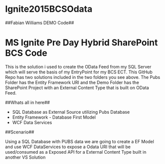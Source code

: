 # Ignite2015BCSOdata
##Fabian Williams DEMO Code##
<h1>MS Ignite Pre Day Hybrid SharePoint BCS Code</h1>

<p>
This is the solution i used to create the OData Feed from my SQL Server which will serve the basis of my EntryPoint for my BCS ECT.
This GitHub Repo has two solutions included in the two folders you see above. The Pubs Folder has the Entity Framework URI and the 
Demo Folder has the SharePoint Project with an External Content Type that is built on OData Feed. 
</p>

##Whats all in here##
<ul>
<li>
SQL Database as External Source utilizing Pubs Database
</li>
<li>
Entity Framework - Database First Model
</li>
<li>
WCF Data Services
</li>
</ul>

##Scenario##
<p>
Using a SQL Database with PUBS data we are going to create a EF Model and use WCF DataServices to 
expose a Odata URI that will be used/consumed as a Exposed API for a External Content Type built in another VS Solution
</p>


